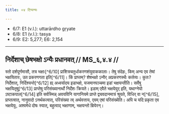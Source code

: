 ```yaml
---
title: ०४ टिप्पन्यः

---
```

- 6/7: E1 (v.l.): uttarārdho gṛyate
- 6/8: E1 (v.l.): tasya
- 6/9: E2: 5,277; E6: 2,154

____________________________________________


## निर्देशाच् छेषभक्षो ऽन्यैः प्रधानवत् // MS_६,४.४ //

स्तो दर्शपूर्णमासौ, तत्र भक्षाः[^6/10] प्राशित्रचतुर्धाकरणशंयुवाककालाः। तेषु संदेहः, किम् अन्य एव तेषां भक्षयितारः, उत प्रकरणगता इति[^6/11]। किं प्राप्तम्? शेषभक्षो ऽन्यैर् अप्रकरणस्थैः कर्तव्यः। कुतः? निर्देशात्, निर्दिश्यन्ते[^6/12] ह्य् अध्वर्यादय इडाभक्षे, यजमानपञ्चमा इडां भक्षयन्तीति। सर्वेषु भक्षयितृषु[^6/13] प्राप्तेषु परिसंख्यानार्थो निर्देशः क्रियते। इडाम् एवैते भक्षयेयुर् इति, यथाग्नेयो ऽष्टाकपाल[^6/14] इति सर्वस्मिन्न् अवयविनि यागानियमे प्राप्ते द्व्यवदानमात्रं श्रूयते, विधिर् वा न[^6/15], प्राप्तत्वात्, नानुवादो ऽनर्थकत्वात्, परिसंख्या त्व् अर्थवत्ताय, एवम् एषां परिसंख्येति। अपि च यदि प्रकृता एव भक्षयेयुः, अश्वमेधे दोषः स्यात्, बहुत्वाद् भक्षाणाम्, भक्षयन्तो म्रियेरन्।
